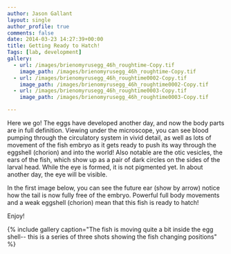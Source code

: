 ```yaml
---
author: Jason Gallant
layout: single
author_profile: true
comments: false
date: 2014-03-23 14:27:39+00:00
title: Getting Ready to Hatch!
Tags: [lab, development]
gallery:
  - url: /images/brienomyrusegg_46h_roughtime-Copy.tif
    image_path: /images/brienomyrusegg_46h_roughtime-Copy.tif
  - url: /images/brienomyrusegg_46h_roughtime0002-Copy.tif
    image_path: /images/brienomyrusegg_46h_roughtime0002-Copy.tif
  - url: /images/brienomyrusegg_46h_roughtime0003-Copy.tif
    image_path: /images/brienomyrusegg_46h_roughtime0003-Copy.tif

---
```


Here we go!  The eggs have developed another day, and now the body parts are in full definition.  Viewing under the microscope, you can see blood pumping through the circulatory system in vivid detail, as well as lots of movement of the fish embryo as it gets ready to push its way through the eggshell (chorion) and into the world!   Also notable are the otic vesicles, the ears of the fish, which show up as a pair of dark circles on the sides of the larval head.  While the eye is formed, it is not pigmented yet.  In about another day, the eye will be visible.  

In the first image below, you can see the future ear (show by arrow) notice how the tail is now fully free of the embryo. Powerful full body movements and a weak eggshell (chorion) mean that this fish is ready to hatch!

Enjoy!


{% include gallery caption="The fish is moving quite a bit inside the egg shell-- this is a series of three shots showing the fish changing positions" %}
